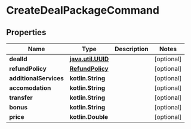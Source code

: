 
# CreateDealPackageCommand

## Properties
Name | Type | Description | Notes
------------ | ------------- | ------------- | -------------
**dealId** | [**java.util.UUID**](java.util.UUID.md) |  |  [optional]
**refundPolicy** | [**RefundPolicy**](RefundPolicy.md) |  |  [optional]
**additionalServices** | **kotlin.String** |  |  [optional]
**accomodation** | **kotlin.String** |  |  [optional]
**transfer** | **kotlin.String** |  |  [optional]
**bonus** | **kotlin.String** |  |  [optional]
**price** | **kotlin.Double** |  |  [optional]




